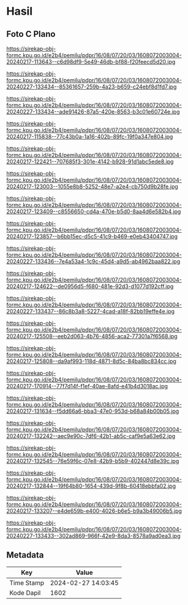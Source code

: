 # Hasil

## Foto C Plano

https://sirekap-obj-formc.kpu.go.id/e2b4/pemilu/pdpr/16/08/07/20/03/1608072003004-20240217-113643--c6d98df9-5e49-46db-bf88-f20feecd5d20.jpg

https://sirekap-obj-formc.kpu.go.id/e2b4/pemilu/pdpr/16/08/07/20/03/1608072003004-20240227-133434--85361657-259b-4a23-b659-c24ebf8d1fd7.jpg

https://sirekap-obj-formc.kpu.go.id/e2b4/pemilu/pdpr/16/08/07/20/03/1608072003004-20240227-133434--ade91426-87a5-420e-8563-b3c01e60724e.jpg

https://sirekap-obj-formc.kpu.go.id/e2b4/pemilu/pdpr/16/08/07/20/03/1608072003004-20240217-115838--77c43b0a-1a16-402b-89fc-19f0a347e804.jpg

https://sirekap-obj-formc.kpu.go.id/e2b4/pemilu/pdpr/16/08/07/20/03/1608072003004-20240217-122421--707685f3-301e-4142-b928-91d1abc5ede8.jpg

https://sirekap-obj-formc.kpu.go.id/e2b4/pemilu/pdpr/16/08/07/20/03/1608072003004-20240217-123003--1055e8b8-5252-48e7-a2e4-cb750d9b28fe.jpg

https://sirekap-obj-formc.kpu.go.id/e2b4/pemilu/pdpr/16/08/07/20/03/1608072003004-20240217-123409--c8556650-cd4a-470e-b5d0-8aa4d6e582b4.jpg

https://sirekap-obj-formc.kpu.go.id/e2b4/pemilu/pdpr/16/08/07/20/03/1608072003004-20240217-123857--b6bb15ec-d5c5-41c9-b469-e0eb43404747.jpg

https://sirekap-obj-formc.kpu.go.id/e2b4/pemilu/pdpr/16/08/07/20/03/1608072003004-20240227-133436--7e4a53a4-1c9c-45d4-a9d5-ab4962baa822.jpg

https://sirekap-obj-formc.kpu.go.id/e2b4/pemilu/pdpr/16/08/07/20/03/1608072003004-20240217-124622--de0956d5-f680-481e-92d3-d1077d192cff.jpg

https://sirekap-obj-formc.kpu.go.id/e2b4/pemilu/pdpr/16/08/07/20/03/1608072003004-20240227-133437--86c8b3a8-5227-4cad-a18f-82bb19effe4e.jpg

https://sirekap-obj-formc.kpu.go.id/e2b4/pemilu/pdpr/16/08/07/20/03/1608072003004-20240217-125508--eeb2d063-4b76-4856-aca2-77301a7f6568.jpg

https://sirekap-obj-formc.kpu.go.id/e2b4/pemilu/pdpr/16/08/07/20/03/1608072003004-20240217-125808--da9af993-118d-4871-8d5c-84ba8bc834cc.jpg

https://sirekap-obj-formc.kpu.go.id/e2b4/pemilu/pdpr/16/08/07/20/03/1608072003004-20240217-170914--77f7d14f-f1ef-40ae-8afd-e41b4d3018ac.jpg

https://sirekap-obj-formc.kpu.go.id/e2b4/pemilu/pdpr/16/08/07/20/03/1608072003004-20240217-131634--f5dd66a6-bba3-47e0-953d-b68a84b00b05.jpg

https://sirekap-obj-formc.kpu.go.id/e2b4/pemilu/pdpr/16/08/07/20/03/1608072003004-20240217-132242--aec9e90c-7df6-42b1-ab5c-caf9e5a63e62.jpg

https://sirekap-obj-formc.kpu.go.id/e2b4/pemilu/pdpr/16/08/07/20/03/1608072003004-20240217-132545--76e59f6c-07e8-42b9-b5b9-402447d8e39c.jpg

https://sirekap-obj-formc.kpu.go.id/e2b4/pemilu/pdpr/16/08/07/20/03/1608072003004-20240217-132844--19f64b80-1654-439d-9f8b-60418ebbfa02.jpg

https://sirekap-obj-formc.kpu.go.id/e2b4/pemilu/pdpr/16/08/07/20/03/1608072003004-20240217-133207--e4de659b-e400-4026-b6e5-b9a3b49006b5.jpg

https://sirekap-obj-formc.kpu.go.id/e2b4/pemilu/pdpr/16/08/07/20/03/1608072003004-20240227-133433--302ad869-966f-42e9-8da3-8578a9ad0ea3.jpg


## Metadata

| Key        | Value               |
| ---------- | ------------------- |
| Time Stamp | 2024-02-27 14:03:45 |
| Kode Dapil | 1602                |



